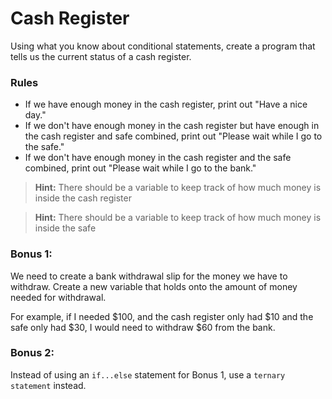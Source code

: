 # Cash Register

Using what you know about conditional statements, create a program that tells us the current status of a cash register.

### Rules
* If we have enough money in the cash register, print out "Have a nice day."
* If we don't have enough money in the cash register but have enough in the cash register and safe combined, print out "Please wait while I go to the safe."
* If we don't have enough money in the cash register and the safe combined, print out "Please wait while I go to the bank."

> **Hint:** There should be a variable to keep track of how much money is inside the cash register

> **Hint:** There should be a variable to keep track of how much money is inside the safe

### Bonus 1:
We need to create a bank withdrawal slip for the money we have to withdraw. Create a new variable that holds onto the amount of money needed for withdrawal.

For example, if I needed $100, and the cash register only had $10 and the safe only had $30, I would need to withdraw $60 from the bank.

### Bonus 2:
Instead of using an `if...else` statement for Bonus 1, use a `ternary statement` instead.
